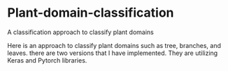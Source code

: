 # Plant-domain-classification
A classification approach to classify plant domains 

Here is an approach to classify plant domains such as tree, branches, and leaves.
there are two versions that I have implemented. 
They are utilizing Keras and Pytorch libraries. 
